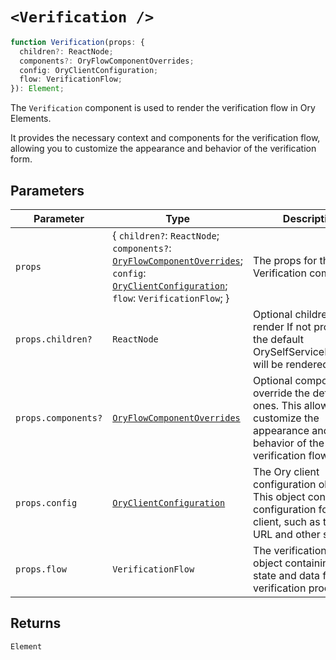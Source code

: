# `<Verification />`

```ts
function Verification(props: {
  children?: ReactNode;
  components?: OryFlowComponentOverrides;
  config: OryClientConfiguration;
  flow: VerificationFlow;
}): Element;
```

The `Verification` component is used to render the verification flow in Ory Elements.

It provides the necessary context and components for the verification flow, allowing you to customize the appearance and behavior of the verification form.

## Parameters

| Parameter | Type | Description |
| ------ | ------ | ------ |
| `props` | \{ `children?`: `ReactNode`; `components?`: [`OryFlowComponentOverrides`](../../type-aliases/OryFlowComponentOverrides.md); `config`: [`OryClientConfiguration`](../../interfaces/OryClientConfiguration.md); `flow`: `VerificationFlow`; \} | The props for the Verification component. |
| `props.children?` | `ReactNode` | Optional children to render If not provided, the default OrySelfServiceFlowCard will be rendered. |
| `props.components?` | [`OryFlowComponentOverrides`](../../type-aliases/OryFlowComponentOverrides.md) | Optional components to override the default ones. This allows you to customize the appearance and behavior of the verification flow. |
| `props.config` | [`OryClientConfiguration`](../../interfaces/OryClientConfiguration.md) | The Ory client configuration object. This object contains the configuration for the Ory client, such as the base URL and other settings. |
| `props.flow` | `VerificationFlow` | The verification flow object containing the state and data for the verification process. |

## Returns

`Element`
